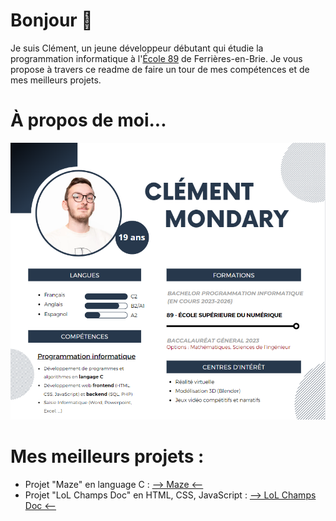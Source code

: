 # Bonjour 👋
Je suis Clément, un jeune développeur débutant qui étudie la programmation informatique à l'<a href="https://www.ecole-89.com">École 89</a> de Ferrières-en-Brie. Je vous propose à travers ce readme de faire un tour de mes compétences et de mes meilleurs projets.

# À propos de moi...
![presentation](presentation.png)

# Mes meilleurs projets :
- Projet "Maze" en language C : [--> Maze <--](https://git.ecole-89.com/clement.mondary/2023_maze)
- Projet "LoL Champs Doc" en HTML, CSS, JavaScript : [--> LoL Champs Doc <--](https://github.com/Ecole89-B1-2023-2024/LoL_API_Clement_MONDARY)
